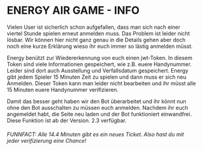 <h1><b>ENERGY AIR GAME - INFO</b></h1>

Vielen User ist sicherlich schon aufgefallen, dass man sich nach einer viertel Stunde spielen erneut anmelden muss. Das Problem ist leider nicht lösbar. Wir können hier nicht ganz genau in die Details gehen aber doch noch eine kurze Erklärung wieso ihr euch immer so lästig anmelden müsst.

Energy benützt zur Wiedererkennung von euch einen jwt-Token. In diesem Token sind viele Informationen gespeichert, wie z.B. euere Handynummer. Leider sind dort auch Ausstellung und Verfallsdatum gespeichert. Energy gibt jedem Spieler 15 Minuten Zeit zu spielen und dann muss er sich neu Anmelden. Dieser Token kann man leider nicht bearbeiten und ihr müsst alle 15 Minuten euere Handynummer verifizieren. 

Damit das besser geht haben wir den Bot überarbeitet und ihr könnt nun ohne den Bot ausschalten zu müssen euch anmelden. Nachdem ihr euch angemeldet habt, die Seite neu laden und der Bot funktioniert einwandfrei. Diese Funktion ist ab der Version. 2.3 verfügbar.


<h6>FUNNFACT: Alle 14.4 Minuten gibt es ein neues Ticket. Also hast du mit jeder verifizierung eine Chance!</h6>
